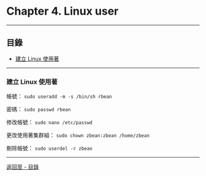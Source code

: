 # Chapter 4. Linux user

* * *
## 目錄

- [建立 Linux 使用著](#login)

* * *

<h3 id="login">建立 Linux 使用著</h3>

帳號： `sudo useradd -m -s /bin/sh rbean`

密碼： `sudo passwd rbean`

修改帳號： `sudo nano /etc/passwd`

更改使用著集群組： `sudo chown zbean:zbean /home/zbean`

刪除帳號： `sudo userdel -r zbean`

---

[返回至 - 目錄](https://github.com/xuan103/Alpine_2021)
